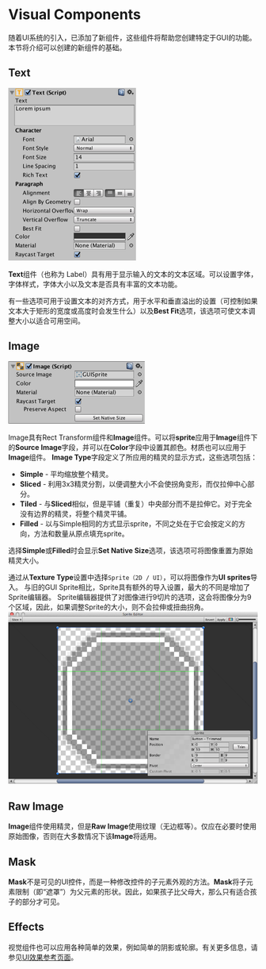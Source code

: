 # Visual Components
随着UI系统的引入，已添加了新组件，这些组件将帮助您创建特定于GUI的功能。本节将介绍可以创建的新组件的基础。

## Text
![](UI_TextInspector.png)  

**Text**组件（也称为 Label）具有用于显示输入的文本的文本区域。可以设置字体，字体样式，字体大小以及文本是否具有丰富的文本功能。

有一些选项可用于设置文本的对齐方式，用于水平和垂直溢出的设置（可控制如果文本大于矩形的宽度或高度时会发生什么）以及**Best Fit**选项，该选项可使文本调整大小以适合可用空间。

## Image
![](UI_ImageInspector.png)  

Image具有Rect Transform组件和**Image**组件。可以将**sprite**应用于**Image**组件下的**Source Image**字段，并可以在**Color**字段中设置其颜色。材质也可以应用于**Image**组件。 
**Image Type**字段定义了所应用的精灵的显示方式，这些选项包括：
* **Simple** - 平均缩放整个精灵。
* **Sliced** - 利用3x3精灵分割，以便调整大小不会使拐角变形，而仅拉伸中心部分。
* **Tiled** - 与**Sliced**相似，但是平铺（重复）中央部分而不是拉伸它。对于完全没有边界的精灵，将整个精灵平铺。
* **Filled** - 以与Simple相同的方式显示sprite，不同之处在于它会按定义的方向，方法和数量从原点填充sprite。

选择**Simple**或**Filled**时会显示**Set Native Size**选项，该选项可将图像重置为原始精灵大小。

通过从**Texture Type**设置中选择`Sprite（2D / UI）`，可以将图像作为**UI sprites**导入。
与旧的GUI Sprite相比，Sprite具有额外的导入设置，最大的不同是增加了Sprite编辑器。 Sprite编辑器提供了对图像进行9切片的选项，这会将图像分为9个区域，因此，如果调整Sprite的大小，则不会拉伸或扭曲拐角。  
![](UI_SpriteEditor.png)

## Raw Image
**Image**组件使用精灵，但是**Raw Image**使用纹理（无边框等）。仅应在必要时使用原始图像，否则在大多数情况下该**Image**将适用。

## Mask
**Mask**不是可见的UI控件，而是一种修改控件的子元素外观的方法。**Mask**将子元素限制（即“遮罩”）为父元素的形状。因此，如果孩子比父母大，那么只有适合孩子的部分才可见。

## Effects
视觉组件也可以应用各种简单的效果，例如简单的阴影或轮廓。有关更多信息，请参见[UI效果参考页面](https://docs.unity3d.com/Packages/com.unity.ugui@1.0/manual/comp-UIEffects.html)。